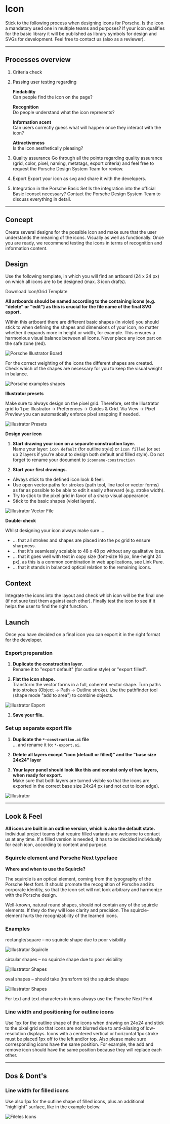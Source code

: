 # Icon

Stick to the following process when designing icons for Porsche. Is the icon a mandatory used one in multiple teams and purposes? If your icon qualifies for the basic library it will be published as library symbols for design and SVGs for development. Feel free to contact us (also as a reviewer).

---

## Processes overview

1. Criteria check

2. Passing user testing regarding

    **Findability**  
    Can people find the icon on the page?

    **Recognition**  
    Do people understand what the icon represents?

    **Information scent**  
    Can users correctly guess what will happen once they interact with the icon?

    **Attractiveness**  
    Is the icon aesthetically pleasing?

3. Quality assurance
Go through all the points regarding quality assurance (grid, color, pixel, naming, metatags, export criteria) and feel free to request the Porsche Design System Team for review.

4. Export
Export your icon as svg and share it with the developers.

5. Integration in the Porsche Basic Set
Is the integration into the official Basic Iconset necessary? Contact the Porsche Design System Team to discuss everything in detail.

---

## Concept

Create several designs for the possible icon and make sure that the user understands the meaning of the icons. Visually as well as functionally. Once you are ready, we recommend testing the icons in terms of recognition and information content.

## Design

Use the following template, in which you will find an artboard (24 x 24 px) on which all icons are to be designed (max. 3 icon drafts).

<p-link-pure href="https://designsystem.porsche.com/sketch/PAG_icon_template_24px.ai" icon="download" download>Download Icon/Grid Template</p-link-pure>

**All artboards should be named according to the containing icons (e.g. "delete" or "edit") as this is crucial for the file name of the final SVG export.**

Within this artboard there are different basic shapes (in violet) you should stick to when defining the shapes and dimensions of your icon, no matter whether it expands more in height or width, for example. This ensures a harmonious visual balance between all icons. Never place any icon part on the safe zone (red). 

![Porsche Illustrator Board](./assets/porsche-icons-illustrator-board.png)

For the correct weighting of the icons the different shapes are created. Check which of the shapes are necessary for you to keep the visual weight in balance. 

![Porsche examples shapes](./assets/porsche-icons-shapes.png)


**Illustrator presets**

Make sure to always design on the pixel grid. Therefore, set the Illustrator grid to 1 px:
Illustrator → Preferences → Guides & Grid. Via View → Pixel Preview you can automatically enforce pixel snapping if needed. 

![Illustrator Presets](./assets/porsche-icons-illustrator-presets.png)


**Design your icon**

1. **Start drawing your icon on a separate construction layer.**  
Name your layer: `icon default` (for outline style) or `icon filled` 
(or set up 2 layers if you're about to design both default and filled style).
Do not forget to rename your document to `iconname-construction`

1. **Start your first drawings.**  
- Always stick to the defined icon look & feel.
- Use open vector paths for strokes (path tool, line tool or vector forms) as far as possible to be able to edit it easily afterward (e.g. stroke width).
- Try to stick to the pixel grid in favor of a sharp visual appearance.
- Stick to the basic shapes (violet layers).

![Illustrator Vector File](./assets/porsche-icons-illustrator-vector.png)

**Double-check**

Whilst designing your icon always make sure …
- … that all strokes and shapes are placed into the px grid to ensure sharpness.
- … that it's seamlessly scalable to 48 x 48 px without any qualitative loss.
- … that it goes well with text in copy size (font-size 16 px, line-height 24 px), as this is a common combination in web applications, see Link Pure.
- … that it stands in balanced optical relation to the remaining icons.

## Context

Integrate the icons into the layout and check which icon will be the final one (if not sure test them against each other). Finally test the icon to see if it helps the user to find the right function.

## Launch

Once you have decided on a final icon you can export it in the right format for the developer.

### Export preparation

1. **Duplicate the construction layer.**  
Rename it to "export default" (for outline style) or "export filled". 

2. **Flat the icon shape.**  
Transform the vector forms in a full, coherent vector shape.
Turn paths into strokes (Object → Path → Outline stroke).
Use the pathfinder tool (shape mode "add to area") to combine objects.

![Illustrator Export](./assets/porsche-icons-illustrator-export.png)


3. **Save your file.**

### Set up separate export file

1. **Duplicate the `*-construction.ai` file**   
… and rename it to: `*-export.ai`.

2. **Delete all layers except "icon (default or filled)" and the "base size 24x24" layer**

3. **Your layer panel should look like this and consist only of two layers, when ready for export.**  
Make sure that both layers are turned visible so that the icons are exported in the correct base size 24x24 px (and not cut to icon edge).

![Illustrator](./assets/porsche-icons-illustrator-ebenen.png)

---

## Look & Feel

**All icons are built in an outline version, which is also the default state.** Individual project teams that require filled variants are welcome to contact us at any time. If a filled version is needed, it has to be decided individually for each icon, according to content and purpose.

### Squircle element and Porsche Next typeface

**Where and when to use the Squircle?** 

The squircle is an optical element, coming from the typography of the Porsche Next font. It should promote the recognition of Porsche and its corporate identity, so that the icon set will not look arbitrary and harmonize with the Porsche design. 

Well-known, natural round shapes, should not contain any of the squircle elements. If they do they will lose clarity and precision. The squircle-element hurts the recognizability of the learned icons.


### Examples

rectangle/square – no squircle shape due to poor visibility

![Illustrator Squircle](./assets/porsche-icons-example-01.png)


circular shapes – no squircle shape due to poor visibility

![Illustrator Shapes](./assets/porsche-icons-example-02.png)

oval shapes – should take (transform to) the squircle shape

![Illustrator Shapes](./assets/porsche-icons-example-03.png)

For text and text characters in icons always use the Porsche Next Font

### Line width and positioning for outline icons

Use 1px for the outline shape of the icons when drawing on 24x24 and stick to the pixel grid so that icons are not blurred due to anti-aliasing of low-resolution displays. Icons with a centered vertical or horizontal 1px stroke must be placed 1px off to the left and/or top. Also please make sure corresponding icons have the same position. For example, the add and remove icon should have the same position because they will replace each other.

---

## Dos & Dont's

### Line width for filled icons

Use also 1px for the outline shape of filled icons, plus an additional "highlight" surface, like in the example below.

![Fileles Icons](./assets/porsche-icons-look&feel.png)
